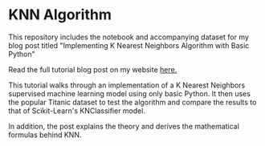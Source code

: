 # KNN Algorithm
This repository includes the notebook and accompanying dataset for my blog post titled "Implementing K Nearest Neighbors Algorithm with Basic Python"

Read the full tutorial blog post on my website [here.](http://steventchase.com/2020-07-31-KNN_Algorithm/)

This tutorial walks through an implementation of a K Nearest Neighbors supervised machine learning model using only basic Python. It then uses the popular Titanic dataset to test the algorithm and compare the results to that of Scikit-Learn's KNClassifier model.

In addition, the post explains the theory and derives the mathematical formulas behind KNN. 
